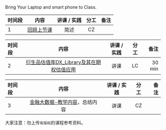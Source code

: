  


Bring Your Laptop and smart phone to Class. 


| 时间段  |  内容    | 讲课 / 实践     |  分工  |备注       |
| :---    |   :----:    |   :----:    |    :----:    |       ---: |
|    1    | [回顾上节课](12-FBD.md)    |  简述   |   CZ     |        |


|  时间段  |  内容    | 讲课 / 实践     |  分工  |备注       |
| :---    |   :----:    |   :----:    |    :----:    |       ---: |
|    2    |  [衍生品估值库DX_Library及其在期权估值应用]()   |    讲课     |   LC   |   30 min   |

|时间段   |  内容    | 讲课 / 实践     |  分工  |备注       |
| :---    |  :----:    |   :----:    |    :----:    |       ---: |
|   3     |  [金融大数据-教学内容](金融大数据-教学内容-2021S.md)，总结内容     |  讲课    |     CZ     |         |



大家注意：勿上传``有版权``的课程参考资料。
